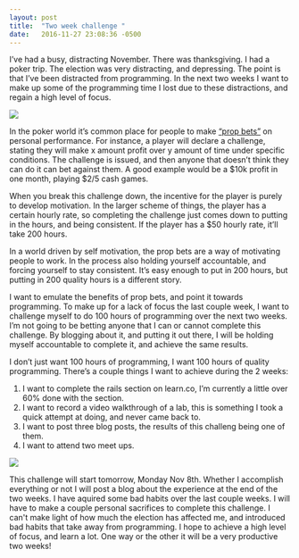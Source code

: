 ```yaml
---
layout: post
title:  "Two week challenge "
date:   2016-11-27 23:08:36 -0500
---
```





I’ve had a busy, distracting November. There was thanksgiving. I had a poker trip. The election was very distracting, and depressing. The point is that I’ve been distracted from programming. In the next two weeks I want to make up some of the programming time I lost due to these distractions, and regain a high level of focus. 

![](http://i.imgur.com/d3tjRfN.jpg?1)

In the poker world it’s common place for people to make [“prop bets”](https://theringer.com/jason-mercier-world-series-of-poker-three-bracelets-309f6886491a#.c5xpqkenn) on personal performance. For instance, a player will declare a challenge, stating they will make x amount profit over y amount of time under specific conditions. The challenge is issued, and then anyone that doesn’t think they can do it can bet against them. A good example would be a $10k profit in one month, playing $2/5 cash games. 

When you break this challenge down, the incentive for the player is purely to develop motivation. In the larger scheme of things, the player has a certain hourly rate, so completing the challenge just comes down to putting in the hours, and being consistent. If the player has a $50 hourly rate, it’ll take 200 hours. 

In a world driven by self motivation, the prop bets are a way of motivating people to work. In the process also holding yourself accountable, and forcing yourself to stay consistent. It’s easy enough to put in 200 hours, but putting in 200 quality hours is a different story. 

I want to emulate the benefits of prop bets, and point it towards programming. To make up for a lack of focus the last couple week, I want to challenge myself to do 100 hours of programming over the next two weeks. I’m not going to be betting anyone that I can or cannot complete this challenge. By blogging about it, and putting it out there, I will be holding myself accountable to complete it, and achieve the same results. 

I don’t just want 100 hours of programming, I want 100 hours of quality programming. There’s a couple things I want to achieve during the 2 weeks: 
1) I want to complete the rails section on learn.co, I’m currently a little over 60% done with the section. 
2)  I want to record a video walkthrough of a lab, this is something I took a quick attempt at doing, and never came back to. 
3) I want to post three blog posts, the results of this challeng being one of them.  
4) I want to attend two meet ups.

![](http://i2.kym-cdn.com/photos/images/newsfeed/000/177/486/tumblr_lrp6hz6Bxd1qjuciho2_500.gif)

This challenge will start tomorrow, Monday Nov 8th. Whether I accomplish everything or not I will post a blog about the experience at the end of the two weeks. I have aquired some bad habits over the last couple weeks. I will have to make a couple personal sacrifices to complete this challenge. I can't make light of how much the election has affected me, and introduced bad habits that take away from programming. I hope to achieve a high level of focus, and learn a lot. One way or the other it will be a very productive two weeks!
